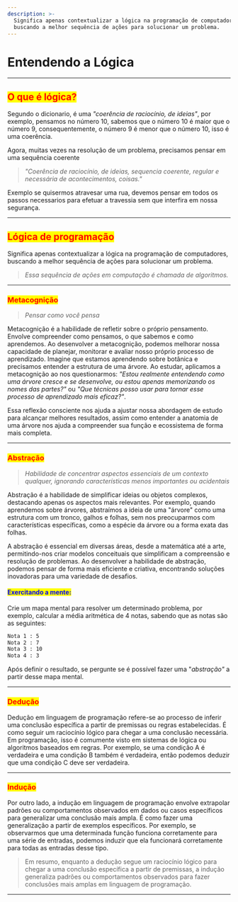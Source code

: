 ```yaml
---
description: >-
  Significa apenas contextualizar a lógica na programação de computadores,
  buscando a melhor sequência de ações para solucionar um problema.
---
```


# Entendendo a Lógica

***

## <mark style="color:red;">O que é lógica?</mark>

Segundo o dicionario, é uma _"coerência de raciocínio, de ideias"_, por exemplo, pensamos no número 10, sabemos que o número 10 é maior que o número 9, consequentemente, o número 9 é menor que o número 10, isso é uma coerência.

Agora, muitas vezes na resolução de um problema, precisamos pensar em uma sequência coerente

> _"Coerência de raciocínio, de ideias, sequencia coerente, regular e necessária de acontecimentos, coisas."_

Exemplo se quisermos atravesar uma rua, devemos pensar em todos os passos necessarios para efetuar a travessia sem que interfira em nossa segurança.

***

## <mark style="color:red;">Lógica de programação</mark>

Significa apenas contextualizar a lógica na programação de computadores, buscando a melhor sequência de ações para solucionar um problema.

> _Essa sequência de ações em computação é chamada de algoritmos._

***

### <mark style="color:red;">**Metacognição**</mark>

> _Pensar como você pensa_

Metacognição é a habilidade de refletir sobre o próprio pensamento. Envolve compreender como pensamos, o que sabemos e como aprendemos. Ao desenvolver a metacognição, podemos melhorar nossa capacidade de planejar, monitorar e avaliar nosso próprio processo de aprendizado. Imagine que estamos aprendendo sobre botânica e precisamos entender a estrutura de uma árvore. Ao estudar, aplicamos a metacognição ao nos questionarmos: _"Estou realmente entendendo como uma árvore cresce e se desenvolve, ou estou apenas memorizando os nomes das partes?"_ ou _"Que técnicas posso usar para tornar esse processo de aprendizado mais eficaz?"_.&#x20;

Essa reflexão consciente nos ajuda a ajustar nossa abordagem de estudo para alcançar melhores resultados, assim como entender a anatomia de uma árvore nos ajuda a compreender sua função e ecossistema de forma mais completa.

***

### <mark style="color:red;">**Abstração**</mark>

> _Habilidade de concentrar aspectos essenciais de um contexto qualquer, ignorando características menos importantes ou acidentais_

Abstração é a habilidade de simplificar ideias ou objetos complexos, destacando apenas os aspectos mais relevantes. Por exemplo, quando aprendemos sobre árvores, abstraímos a ideia de uma "árvore" como uma estrutura com um tronco, galhos e folhas, sem nos preocuparmos com características específicas, como a espécie da árvore ou a forma exata das folhas.&#x20;

A abstração é essencial em diversas áreas, desde a matemática até a arte, permitindo-nos criar modelos conceituais que simplificam a compreensão e resolução de problemas. Ao desenvolver a habilidade de abstração, podemos pensar de forma mais eficiente e criativa, encontrando soluções inovadoras para uma variedade de desafios.

#### <mark style="color:blue;">Exercitando a mente:</mark>

Crie um mapa mental para resolver um determinado problema, por exemplo, calcular a média aritmética de 4 notas, sabendo que as notas são as seguintes:

```sh
Nota 1 : 5
Nota 2 : 7
Nota 3 : 10
Nota 4 : 3
```

Após definir o resultado, se pergunte se é possível fazer uma "_abstração"_ a partir desse mapa mental.

***

### <mark style="color:red;">Dedução</mark>

Dedução em linguagem de programação refere-se ao processo de inferir uma conclusão específica a partir de premissas ou regras estabelecidas. É como seguir um raciocínio lógico para chegar a uma conclusão necessária. Em programação, isso é comumente visto em sistemas de lógica ou algoritmos baseados em regras. Por exemplo, se uma condição A é verdadeira e uma condição B também é verdadeira, então podemos deduzir que uma condição C deve ser verdadeira.

***

### <mark style="color:red;">**Indução**</mark>

Por outro lado, a indução em linguagem de programação envolve extrapolar padrões ou comportamentos observados em dados ou casos específicos para generalizar uma conclusão mais ampla. É como fazer uma generalização a partir de exemplos específicos. Por exemplo, se observarmos que uma determinada função funciona corretamente para uma série de entradas, podemos induzir que ela funcionará corretamente para todas as entradas desse tipo.

> Em resumo, enquanto a dedução segue um raciocínio lógico para chegar a uma conclusão específica a partir de premissas, a indução generaliza padrões ou comportamentos observados para fazer conclusões mais amplas em linguagem de programação.

***
